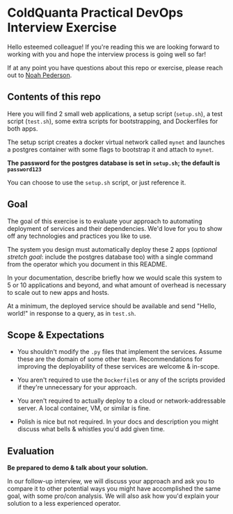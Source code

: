 # ColdQuanta Practical DevOps Interview Exercise

Hello esteemed colleague! If you're reading this we are looking forward to working with you and hope the interview process is going well so far!

If at any point you have questions about this repo or exercise, please reach out to
[Noah Pederson](mailto:noah.pederson@coldquanta.com).

## Contents of this repo

Here you will find 2 small web applications, a setup script
(`setup.sh`), a test script (`test.sh`), some extra scripts for bootstrapping,
and Dockerfiles for both apps.

The setup script creates a docker virtual network called `mynet` and launches a
postgres container with some flags to bootstrap it and attach to `mynet`.

**The password for the postgres database is set in `setup.sh`; the default is `password123`**

You can choose to use the `setup.sh` script, or just reference it.

## Goal

The goal of this exercise is to evaluate your approach to automating deployment of services and their dependencies. We'd love for you to show off any technologies and practices you like to use.

The system you design must automatically deploy these 2 apps (*optional stretch goal*: include the postgres database too) with a single command from the operator which you document in this README.

In your documentation, describe briefly how we would scale this system to 5 or 10 applications and beyond, and what amount of overhead is necessary to scale out to new apps and hosts.

At a minimum, the deployed service should be available and send "Hello, world!" in response to a query, as in `test.sh`.

## Scope & Expectations

* You shouldn't modify the `.py` files that implement the services. Assume these are the domain of some other team. Recommendations for improving the deployability of these services are welcome & in-scope.

* You aren't required to use the `Dockerfile`s or any of the scripts provided if they're unnecessary for your approach.

* You aren't required to actually deploy to a cloud or network-addressable server. A local container, VM, or similar is fine.

* Polish is nice but not required. In your docs and description you might discuss what bells & whistles you'd add given time.

## Evaluation

**Be prepared to demo & talk about your solution.**

In our follow-up interview, we will discuss your approach and ask you to compare it to other potential ways you might have accomplished the same goal, with some pro/con analysis. We will also ask how you'd explain your solution to a less experienced operator.
